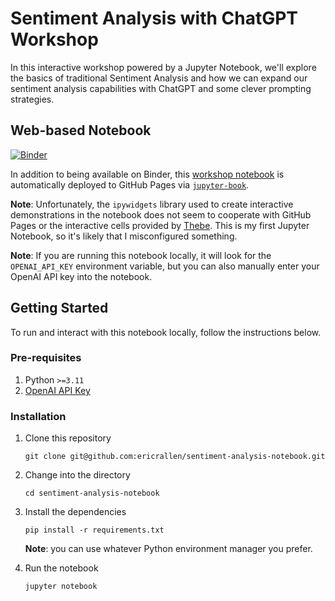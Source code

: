 # Sentiment Analysis with ChatGPT Workshop

In this interactive workshop powered by a Jupyter Notebook, we'll explore the basics of traditional Sentiment Analysis and how we can expand our sentiment analysis capabilities with ChatGPT and some clever prompting strategies.

## Web-based Notebook

[![Binder](https://mybinder.org/badge_logo.svg)](https://mybinder.org/v2/gh/ericrallen/sentiment-analysis-notebook/main)

In addition to being available on Binder, this [workshop notebook](https://ericrallen.github.io/sentiment-analysis-notebook/) is automatically deployed to GitHub Pages via [`jupyter-book`](https://jupyterbook.org/intro.html).

**Note**: Unfortunately, the `ipywidgets` library used to create interactive demonstrations in the notebook does not seem to cooperate with GitHub Pages or the interactive cells provided by [Thebe](https://jupyterbook.org/en/stable/interactive/thebe.html?highlight=thebe). This is my first Jupyter Notebook, so it's likely that I misconfigured something.

**Note**: If you are running this notebook locally, it will look for the `OPENAI_API_KEY` environment variable, but you can also manually enter your OpenAI API key into the notebook.

## Getting Started

To run and interact with this notebook locally, follow the instructions below.

### Pre-requisites

1. Python `>=3.11`
2. [OpenAI API Key](https://platform.openai.com/account/api-keys)

### Installation

1. Clone this repository

   ```shell
   git clone git@github.com:ericrallen/sentiment-analysis-notebook.git
   ```

2. Change into the directory

   ```shell
   cd sentiment-analysis-notebook
   ```

3. Install the dependencies

   ```shell
   pip install -r requirements.txt
   ```

   **Note**: you can use whatever Python environment manager you prefer.

4. Run the notebook
   ```shell
   jupyter notebook
   ```
